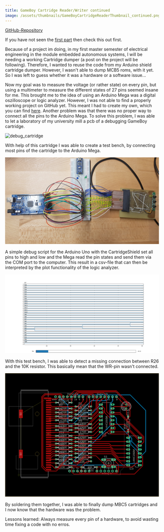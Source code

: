 ```yaml
---
title: GameBoy Cartridge Reader/Writer continued
image: /assets/thumbnails/GameBoyCartridgeReaderThumbnail_continued.png
---
```


[GitHub-Repository](https://github.com/FelixWeichselgartner/GB-Cartridge-Reader-Writer)

If you have not seen the [first part](https://felixweichselgartner.github.io/2019/09/01/GB_Cartridge_Reader_Writer.html) then check this out first.

Because of a project im doing, in my first master semester of electrical engineering in the module embedded autonomous systems, I will be needing a working Cartridge dumper (a post on the project will be following). Therefore, I wanted to reuse the code from my Arduino shield cartridge dumper. However, I wasn't able to dump MCB5 roms, with it yet. So I was left to guess whether it was a hardware or a software issue...

Now my goal was to measure the voltage (or rather state) on every pin, but using a multimeter to measure the different states of 27 pins seemed insane for me. This brought me to the idea of using an Arduino Mega was a digital oszilloscope or logic analyzer. However, I was not able to find a properly working project on GitHub yet. This meant I had to create my own, which you can find [here](https://github.com/FelixWeichselgartner/Arduino_Logic_Analyzer). Another problem was that there was no proper way to connect all the pins to the Arduino Mega. To solve this problem, I was able to let a laboratory of my university mill a pcb of a debugging GameBoy cartridge.

![debug_cartridge](/assets/img/GameboyCartridgeDebug.jpg)

With help of this cartridge I was able to create a test bench, by connecting most pins of the cartridge to the Arduino Mega.

![test_bench](/assets/thumbnails/GameBoyCartridgeReaderThumbnail_continued.png)

A simple debug script for the Arduino Uno with the CartridgeShield set all pins to high and low and the Mega read the pin states and send them via the COM port to the computer. This result in a csv-file that can then be interpreted by the plot functionality of the logic analyzer.

![logic_analyer](/assets/img/CartridgeReader_LogicAnalyzer.png)

With this test bench, I was able to detect a missing connection between R26 and the 10K resistor. This basically mean that the WR-pin wasn't connected.

![layout](https://raw.githubusercontent.com/FelixWeichselgartner/GB-Cartridge-Reader-Writer/master/prototype/layout.png?token=AJ66GXZ4LUZLPHZ6WQAJ2S27YLLKW)

By soldering them together, I was able to finally dump MBC5 cartridges and I now know that the hardware was the problem.

Lessons learned: Always measure every pin of a hardware, to avoid wasting time fixing a code with no erros.

